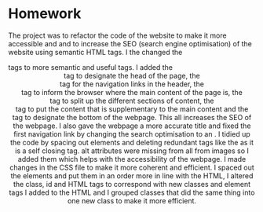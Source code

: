 # Homework
The project was to refactor the code of the website to make it more accessible and and to increase the SEO (search engine optimisation) of the website using semantic HTML tags.
I the changed the <div> tags to more semantic and useful tags. I added the <header> tag to designate the head of the page, the <nav> tag for the navigation links in the header, the <main> tag to inform the browser where the main content of the page is, the <section> tag to split up the different sections of content, the <aside> tag to put the content that is supplementary to the main content and the <footer> tag to designate the bottom of the webpage. This all increases the SEO of the webpage.
I also gave the webpage a more accurate title and fixed the first navigation link by changing the search optimisation <class> to an <id>.
I tidied up the code by spacing out elements and deleting redundant tags like the </img> as it is a self closing tag.
alt attributes were missing from all from images so I added them which helps with the accessibility of the webpage.
I made changes in the CSS file to make it more coherent and efficient. I spaced out the elements and put them in an order more in line with the HTML, I altered the class, id and HTML tags to correspond with new classes and element tags I added to the HTML and I grouped classes that did the same thing into one new class to make it more efficient. 